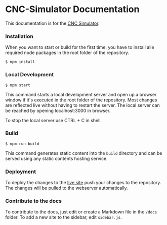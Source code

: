 # CNC-Simulator Documentation

This documentation is for the [CNC Simulator](https://github.com/timonweide/CNC-Simulator).

### Installation
When you want to start or build for the first time, you have to install alle required node packages in the root folder of the repository.

```
$ npm install
```

### Local Development

```
$ npm start
```

This command starts a local development server and open up a browser window if it's executed in the root folder of the repository. Most changes are reflected live without having to restart the server. The local server can be reached by opening localhost:3000 in browser.

To stop the local server use CTRL + C in shell.

### Build

```
$ npm run build
```

This command generates static content into the `build` directory and can be served using any static contents hosting service.

### Deployment

To deploy the changes to the [live site](https://docs.cnc.timon.cloud/) push your changes to the repository. The changes will be pulled to the webserver automatically.

### Contribute to the docs

To contribute to the docs, just edit or create a Markdown file in the `/docs` folder. To add a new site to the sidebar, edit `sidebar.js`.
